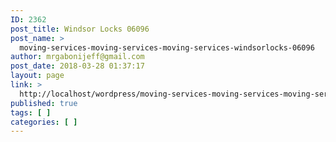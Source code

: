 ```yaml
---
ID: 2362
post_title: Windsor Locks 06096
post_name: >
  moving-services-moving-services-moving-services-windsorlocks-06096
author: mrgabonijeff@gmail.com
post_date: 2018-03-28 01:37:17
layout: page
link: >
  http://localhost/wordpress/moving-services-moving-services-moving-services-windsorlocks-06096/
published: true
tags: [ ]
categories: [ ]
---
```


